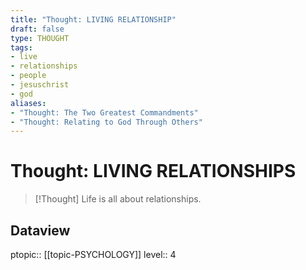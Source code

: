 ```yaml
---
title: "Thought: LIVING RELATIONSHIP"
draft: false
type: THOUGHT
tags:
- live
- relationships
- people
- jesuschrist
- god
aliases:
- "Thought: The Two Greatest Commandments"
- "Thought: Relating to God Through Others"
---
```

# Thought: LIVING RELATIONSHIPS
> [!Thought]
>  Life is all about relationships.

## Dataview
ptopic:: [[topic-PSYCHOLOGY]]
level:: 4
